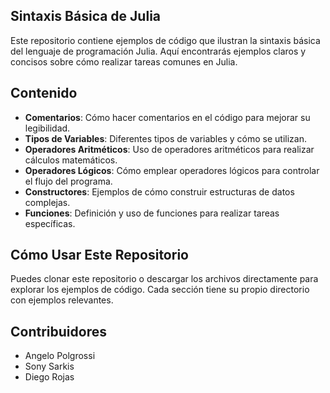 ## Sintaxis Básica de Julia

Este repositorio contiene ejemplos de código que ilustran la sintaxis básica del lenguaje de programación Julia. Aquí encontrarás ejemplos claros y concisos sobre cómo realizar tareas comunes en Julia.

## Contenido

- **Comentarios**: Cómo hacer comentarios en el código para mejorar su legibilidad.
- **Tipos de Variables**: Diferentes tipos de variables y cómo se utilizan.
- **Operadores Aritméticos**: Uso de operadores aritméticos para realizar cálculos matemáticos.
- **Operadores Lógicos**: Cómo emplear operadores lógicos para controlar el flujo del programa.
- **Constructores**: Ejemplos de cómo construir estructuras de datos complejas.
- **Funciones**: Definición y uso de funciones para realizar tareas específicas.

## Cómo Usar Este Repositorio

Puedes clonar este repositorio o descargar los archivos directamente para explorar los ejemplos de código. Cada sección tiene su propio directorio con ejemplos relevantes.

## Contribuidores

- Angelo Polgrossi
- Sony Sarkis
- Diego Rojas
